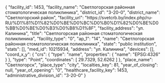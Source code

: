 {
    "facility_id": 1453,
    "facility_name": "Светлогорская районная стоматологическая поликлиника",
    "district_id": "3-20-0",
    "district_name": "Светлогорский район",
    "facility_url": "https:\/\/svetcrb.by\/index.php\/ru-RU\/%D1%81%D1%82%D0%BE%D0%BC%D0%B0%D1%82%D0%BE%D0%BB%D0%BE%D0%B3%D0%B8%D1%8F",
    "facility_address": "ул. Калинина",
    "title": "Светлогорская районная стоматологическая поликлиника",
    "facility_type": "0",
    "ap_1": "14",
    "name": "Светлогорская районная стоматологическая поликлиника",
    "state": "public institution",
    "stats": [],
    "med_id": 10215934,
    "address": "ул. Калинина",
    "devices": [],
    "coord_x_y": {
        "crs": {
            "type": "name",
            "properties": {
                "name": "EPSG:4326"
            }
        },
        "type": "Point",
        "coordinates": [
            29.7329,
            52.6262
        ]
    },
    "place_name": "Светлогорск",
    "place_type": "city",
    "localties_key": 81,
    "year_of_closing": null,
    "year_of_opening": "0",
    "healthcare_facility_key": 1453,
    "administrative_division_id": "3-20-0"
}